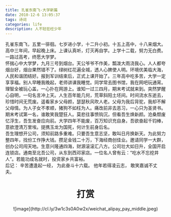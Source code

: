 ```yaml
---
title: 孔雀东南飞-大学新篇
date: 2010-12-6 13:05:37
tags: 诗词
categories: life
description: 人不轻狂枉少年
---
```

<script>
(function(){
    var bp = document.createElement('script');
    var curProtocol = window.location.protocol.split(':')[0];
    if (curProtocol === 'https') {
        bp.src = 'https://zz.bdstatic.com/linksubmit/push.js';        
    }
    else {
        bp.src = 'http://push.zhanzhang.baidu.com/push.js';
    }
    var s = document.getElementsByTagName("script")[0];
    s.parentNode.insertBefore(bp, s);
})();
</script>

孔雀东南飞，五里一徘徊。七岁进小学，十二升小初。十五上高中，十八来烟大。高中三年间，早起晚上床。上课认真听，灯灭再自学。上学十二载，努力无白费。一路过高考，终愿大学梦。<br>
怀揣心中大学梦，九月三号到烟台。天公爷爷不作美，瓢泼大雨浇我心。人人都夸烟台好，烟台果然错不了。绿树红花遍全城，透人心脾使人明。环境优美临大海，人民和谐团结好。报到军训结束后，正式上课开始了。三年高中吃多苦，大学一定享享福。别人早睡我晚起，老师讲课我睡觉。同学常去图书馆，我在网吧玩通宵。理智全被玩心盖，一心扑在网游上。谁知一过三四月，期末考试就来到。突然梦醒心自明，一句名言冲上天。人生百年能几何，荒草斜阳土坯间。时间流水东逝去，珍惜时间无荒废。遥看家乡父母颜，瑟瑟秋风吹人老。父母为我后背驼，我却不解父母情。为人子女不孝顺，猪狗不如枉为人。痛改前非去恶习，一心只为圣贤书。期末考试第一名，谁敢笑我楚狂人。莫悲往事愤钩沉，但看吾生焕新颜。沧桑颓废忆浮生，吾生发奋应向前。大学四年不能废，百万知识充自身。吾欲奋起千钧棒，意欲澄清万里埃。提携玉龙为国死，何计生前身后名。<br>
吾生理想开公司，须知前路多重难。只要吾生意志坚，敢叫日月换新天。为此努力整四年，找份工作挣大钱。攒足金钱二十万，下海经商创佳业。邀请同学一大群，创办公司闯天地。生意兴隆通四海，财源滚滚汇八方。公司壮大如日升，全国开启连锁店。通南至北吾公司，从东到西邓家店。一位名人曾有云：“吃水不忘挖井人”。若能功成名就时，投资家乡共富裕。<br>
后记：
辛苦遭逢起一经，
为此奋斗十六载。
他年若得凌云志，
敢笑嘉诚不丈夫。
# <div align=center>**打赏**</div>
<div align=center>
![image](http://cl.ly/3w1c3s0A0w2x/weichat_alipay_pay_middle.jpeg)
